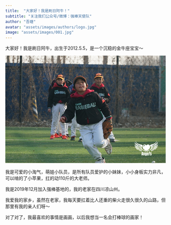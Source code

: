 ```yaml
---
title:  "大家好！我是刷日阿牛！"
subtitle: "关注我们公众号/微博：强棒天使队"
author: "吾塘"
avatar: "assets/images/authors/logo.jpg"
image: "assets/images/001.jpg"
---
```


大家好！我是刷日阿牛，出生于2012.5.5，是一个沉稳的金牛座宝宝～

![aniu](assets/images/authors/WEN08511.JPG)

我是可爱的小淘气，萌娃小队员，是所有队员爱护的小妹妹，小小身板实力非凡，可以啃的了小苹果，扛的动110斤的大老师。

我是2019年12月加入强棒基地的，我的老家在四川凉山州。

我爱我的家乡，虽然在老家，我每天要扛着比人还重的柴火走很久很久的山路，但那里有我的亲人们呀～

对了对了，我最喜欢的事情是画画，以后我想当一名会打棒球的画家！

